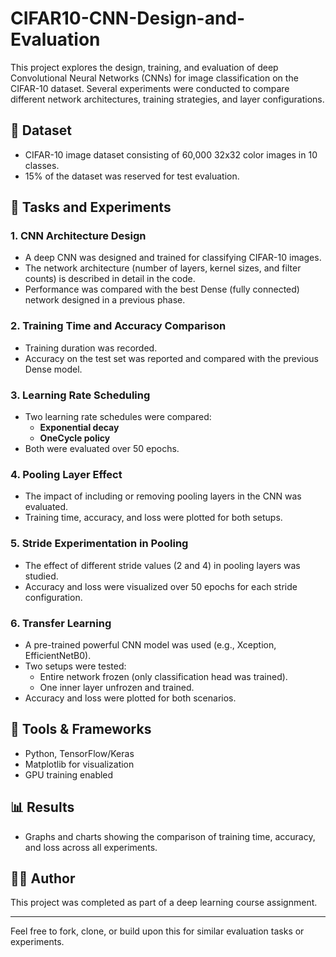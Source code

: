 # CIFAR10-CNN-Design-and-Evaluation

This project explores the design, training, and evaluation of deep Convolutional Neural Networks (CNNs) for image classification on the CIFAR-10 dataset. Several experiments were conducted to compare different network architectures, training strategies, and layer configurations.

## 📌 Dataset
- CIFAR-10 image dataset consisting of 60,000 32x32 color images in 10 classes.
- 15% of the dataset was reserved for test evaluation.

## 🧠 Tasks and Experiments

### 1. CNN Architecture Design
- A deep CNN was designed and trained for classifying CIFAR-10 images.
- The network architecture (number of layers, kernel sizes, and filter counts) is described in detail in the code.
- Performance was compared with the best Dense (fully connected) network designed in a previous phase.

### 2. Training Time and Accuracy Comparison
- Training duration was recorded.
- Accuracy on the test set was reported and compared with the previous Dense model.

### 3. Learning Rate Scheduling
- Two learning rate schedules were compared:
  - **Exponential decay**
  - **OneCycle policy**
- Both were evaluated over 50 epochs.

### 4. Pooling Layer Effect
- The impact of including or removing pooling layers in the CNN was evaluated.
- Training time, accuracy, and loss were plotted for both setups.

### 5. Stride Experimentation in Pooling
- The effect of different stride values (2 and 4) in pooling layers was studied.
- Accuracy and loss were visualized over 50 epochs for each stride configuration.

### 6. Transfer Learning
- A pre-trained powerful CNN model was used (e.g., Xception, EfficientNetB0).
- Two setups were tested:
  - Entire network frozen (only classification head was trained).
  - One inner layer unfrozen and trained.
- Accuracy and loss were plotted for both scenarios.

## 🔧 Tools & Frameworks
- Python, TensorFlow/Keras
- Matplotlib for visualization
- GPU training enabled

## 📊 Results
- Graphs and charts showing the comparison of training time, accuracy, and loss across all experiments.

## 🧑‍💻 Author
This project was completed as part of a deep learning course assignment.

---

Feel free to fork, clone, or build upon this for similar evaluation tasks or experiments.
